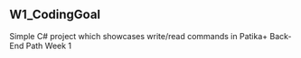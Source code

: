 ## W1_CodingGoal

Simple C# project which showcases write/read commands in Patika+ Back-End Path Week 1
